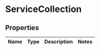 # ServiceCollection

## Properties
Name | Type | Description | Notes
------------ | ------------- | ------------- | -------------
